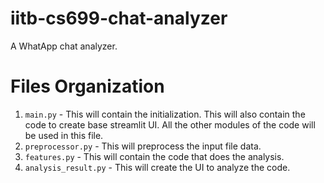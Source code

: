 # iitb-cs699-chat-analyzer
A WhatApp chat analyzer.

# Files Organization
1. `main.py` - This will contain the initialization. This will also contain the code to create base streamlit UI. All the other modules of the code will be used in this file.
2. `preprocessor.py` - This will preprocess the input file data.
3. `features.py` - This will contain the code that does the analysis.
4. `analysis_result.py` - This will create the UI to analyze the code.
